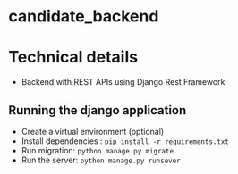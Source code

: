 # candidate_backend


# Technical details

- Backend with REST APIs using Django Rest Framework


## Running the django application

- Create a virtual environment (optional)
- Install dependencies : `pip install -r requirements.txt`
- Run migration: `python manage.py migrate`
- Run the server: `python manage.py runsever`
